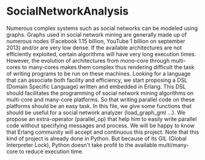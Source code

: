 SocialNetworkAnalysis
=====================

Numerous complex systems such as social networks can be modeled using graphs. Graphs used in social network mining are generally made up of numerous nodes (Facebook 1.15 billion, YouTube 1 billion on september 2013) and/or are very low dense. If the available architectures are not efficiently exploited, certain algorithms will have very long execution times. However, the evolution of architectures from mono-core through multi-cores to many-cores makes them complex thus rendering difficult the task of writing programs to be run on these machines.   Looking for a language that can associate both facility and efficiency, we start proposing a DSL (Domain Specific Language) written and embedded in Erlang. This DSL should facilitates the programming of social network mining algorithms on multi-core and many-core platforms. So that writing parallel code on these platforms should be an easy task.   In this file, we give some functions that should be useful for a social network analyzer (load_graph_gml ...). We propose an extra-operator (parallel_op) that help him to easily write parallel code without specifying messages and process.   We will be happy to know that Erlang  community  will accept and continuous this project. Note that this kind of project is already done in Python. But because of its GIL (Global Interpreter Lock), Python doesn't take profit to the available multi/many-core to reduce execution time.
